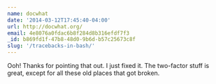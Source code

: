 ```yaml
---
name: docwhat
date: '2014-03-12T17:45:40-04:00'
url: http://docwhat.org/
email: 4e8076a0fdac6b8f284d8b316efdf7f3
_id: b869fd1f-47b8-48d0-9b6d-b57c25673c8f
slug: '/tracebacks-in-bash/'
---
```


Ooh! Thanks for pointing that out. I just fixed it. The two-factor stuff is
great, except for all these old places that got broken.
